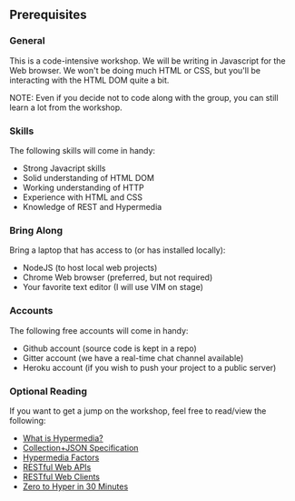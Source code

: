 ## Prerequisites

### General 
This is a code-intensive workshop. We will be writing in Javascript for the Web browser. We won't be doing much HTML or CSS, but you'll be interacting with the HTML DOM quite a bit.

NOTE: Even if you decide not to code along with the group, you can still learn a lot from the workshop. 


### Skills
The following skills will come in handy:

 * Strong Javacript skills
 * Solid understanding of HTML DOM
 * Working understanding of HTTP
 * Experience with HTML and CSS
 * Knowledge of REST and Hypermedia

### Bring Along
Bring a laptop that has access to (or has installed locally):
 
 * NodeJS (to host local web projects)
 * Chrome Web browser (preferred, but not required)
 * Your favorite text editor (I will use VIM on stage)

### Accounts
The following free accounts will come in handy:

 * Github account (source code is kept in a repo)
 * Gitter account (we have a real-time chat channel available)
 * Heroku account (if you wish to push your project to a public server)

### Optional Reading
If you want to get a jump on the workshop, feel free to read/view the following:

 * [What is Hypermedia?](https://smartbear.com/learn/api-design/what-is-hypermedia/)
 * [Collection+JSON Specification](http://amundsen.com/media-types/collection/)
 * [Hypermedia Factors](http://amundsen.com/hypermedia/hfactor/)
 * [RESTful Web APIs](http://shop.oreilly.com/product/0636920028468.do)
 * [RESTful Web Clients](http://shop.oreilly.com/product/0636920037958.do)
 * [Zero to Hyper in 30 Minutes](https://www.infoq.com/presentations/http-client-javascript)


